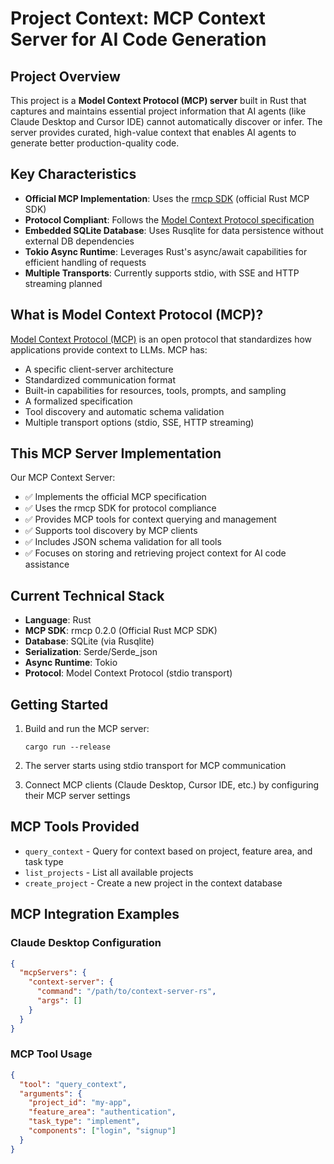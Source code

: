 # Project Context: MCP Context Server for AI Code Generation

## Project Overview

This project is a **Model Context Protocol (MCP) server** built in Rust that captures and maintains essential project information that AI agents (like Claude Desktop and Cursor IDE) cannot automatically discover or infer. The server provides curated, high-value context that enables AI agents to generate better production-quality code.

## Key Characteristics

- **Official MCP Implementation**: Uses the [rmcp SDK](https://github.com/modelcontextprotocol/rust-sdk) (official Rust MCP SDK)
- **Protocol Compliant**: Follows the [Model Context Protocol specification](https://modelcontextprotocol.io/introduction)
- **Embedded SQLite Database**: Uses Rusqlite for data persistence without external DB dependencies
- **Tokio Async Runtime**: Leverages Rust's async/await capabilities for efficient handling of requests
- **Multiple Transports**: Currently supports stdio, with SSE and HTTP streaming planned

## What is Model Context Protocol (MCP)?

[Model Context Protocol (MCP)](https://modelcontextprotocol.io/introduction) is an open protocol that standardizes how applications provide context to LLMs. MCP has:

- A specific client-server architecture
- Standardized communication format
- Built-in capabilities for resources, tools, prompts, and sampling
- A formalized specification
- Tool discovery and automatic schema validation
- Multiple transport options (stdio, SSE, HTTP streaming)

## This MCP Server Implementation

Our MCP Context Server:
- ✅ Implements the official MCP specification
- ✅ Uses the rmcp SDK for protocol compliance
- ✅ Provides MCP tools for context querying and management
- ✅ Supports tool discovery by MCP clients
- ✅ Includes JSON schema validation for all tools
- ✅ Focuses on storing and retrieving project context for AI code assistance

## Current Technical Stack

- **Language**: Rust
- **MCP SDK**: rmcp 0.2.0 (Official Rust MCP SDK)
- **Database**: SQLite (via Rusqlite)
- **Serialization**: Serde/Serde_json
- **Async Runtime**: Tokio
- **Protocol**: Model Context Protocol (stdio transport)

## Getting Started

1. Build and run the MCP server:
   ```
   cargo run --release
   ```

2. The server starts using stdio transport for MCP communication

3. Connect MCP clients (Claude Desktop, Cursor IDE, etc.) by configuring their MCP server settings

## MCP Tools Provided

- `query_context` - Query for context based on project, feature area, and task type
- `list_projects` - List all available projects
- `create_project` - Create a new project in the context database

## MCP Integration Examples

### Claude Desktop Configuration
```json
{
  "mcpServers": {
    "context-server": {
      "command": "/path/to/context-server-rs",
      "args": []
    }
  }
}
```

### MCP Tool Usage
```json
{
  "tool": "query_context",
  "arguments": {
    "project_id": "my-app",
    "feature_area": "authentication", 
    "task_type": "implement",
    "components": ["login", "signup"]
  }
}
```
